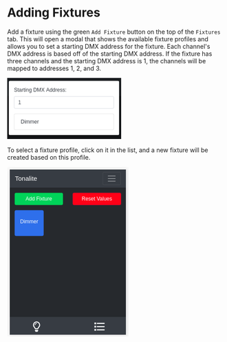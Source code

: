 # Adding Fixtures

Add a fixture using the green `Add Fixture` button on the top of the `Fixtures` tab. This will open a modal that shows the available fixture profiles and allows you to set a starting DMX address for the fixture. Each channel's DMX address is based off of the starting DMX address. If the fixture has three channels and the starting DMX address is 1, the channels will be mapped to addresses 1, 2, and 3.

![Fixture profiles modal](../images/fixture_profiles_modal.png)

To select a fixture profile, click on it in the list, and a new fixture will be created based on this profile.

![Fixture added](../images/fixture_added.png)
